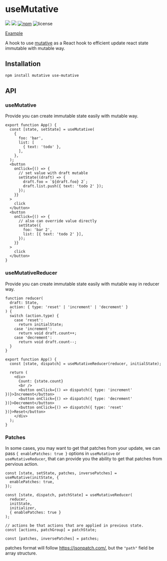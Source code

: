 # useMutative

![](https://github.com/unadlib/use-mutative/actions/workflows/main-merge.yml/badge.svg)
![](https://github.com/unadlib/use-mutative/actions/workflows/npm-publish.yml/badge.svg)
[![npm](https://img.shields.io/npm/v/use-mutative.svg)](https://www.npmjs.com/package/use-mutative)
![license](https://img.shields.io/npm/l/use-mutative)

[Example](https://unadlib.github.io/use-mutative/#useMutative)

A hook to use [mutative](https://github.com/unadlib/mutative) as a React hook to efficient update react state immutable with mutable way.

## Installation

```bash
npm install mutative use-mutative
```

## API

### useMutative

Provide you can create immutable state easily with mutable way.

```tsx
export function App() {
  const [state, setState] = useMutative(
    {
      foo: 'bar',
      list: [
        { text: 'todo' },
      ],
    },
  );
  <button
    onClick={() => {
      // set value with draft mutable
      setState((draft) => {
        draft.foo = `${draft.foo} 2`;
        draft.list.push({ text: 'todo 2' });
      });
    }}
  >
    click
  </button>
  <button
    onClick={() => {
      // also can override value directly
      setState({
        foo: 'bar 2',
        list: [{ text: 'todo 2' }],
      });
    }}
  >
    click
  </button>
}
```

### useMutativeReducer

Provide you can create immutable state easily with mutable way in reducer way.

```tsx
function reducer(
  draft: State,
  action: { type: 'reset' | 'increment' | 'decrement' }
) {
  switch (action.type) {
    case 'reset':
      return initialState;
    case 'increment':
      return void draft.count++;
    case 'decrement':
      return void draft.count--;
  }
}

export function App() {
  const [state, dispatch] = useMutativeReducer(reducer, initialState);

  return (
    <div>
      Count: {state.count}
      <br />
      <button onClick={() => dispatch({ type: 'increment' })}>Increment</button>
      <button onClick={() => dispatch({ type: 'decrement' })}>Decrement</button>
      <button onClick={() => dispatch({ type: 'reset' })}>Reset</button>
    </div>
  );
}
```

### Patches

In some cases, you may want to get that patches from your update, we can pass `{ enablePatches: true }` options in `useMutative` or `useMutativeReducer`, that can provide you the ability to get that patches from pervious action.

```tsx
const [state, setState, patches, inversePatches] = useMutative(initState, {
  enablePatches: true,
});

const [state, dispatch, patchState] = useMutativeReducer(
  reducer,
  initState,
  initializer,
  { enablePatches: true }
);

// actions be that actions that are applied in previous state.
const [actions, patchGroup] = patchState;

const [patches, inversePatches] = patches;
```

patches format will follow https://jsonpatch.com/, but the `"path"` field be array structure.